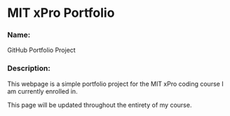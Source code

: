 <h1>MIT xPro Portfolio</h1>
<h3>Name:</h3> 
<p>GitHub Portfolio Project</p>

<h3>Description:</h3>
<p>This webpage is a simple portfolio project for the MIT xPro coding course I am currently enrolled in.</p>
<p>This page will be updated throughout the entirety of my course.</p>

